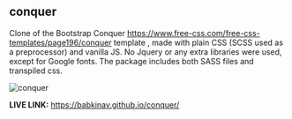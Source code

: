 ## conquer
Clone of the Bootstrap Conquer https://www.free-css.com/free-css-templates/page196/conquer template , made with plain CSS (SCSS used as a preprocessor) and vanilla JS. No Jquery or any extra libraries were used, except for Google fonts. 
The package includes both SASS files and transpiled css.

![conquer](https://user-images.githubusercontent.com/47148325/103992647-7b004100-51a5-11eb-9590-2e707029eb88.png)


**LIVE LINK:**  https://babkinav.github.io/conquer/
